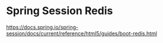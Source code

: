 # Spring Session Redis

https://docs.spring.io/spring-session/docs/current/reference/html5/guides/boot-redis.html  
